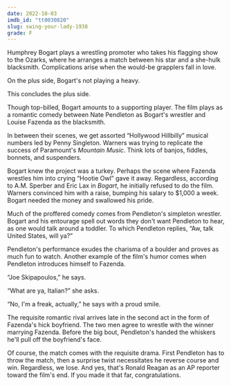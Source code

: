 ```yaml
---
date: 2022-10-03
imdb_id: "tt0030820"
slug: swing-your-lady-1938
grade: F
---
```


Humphrey Bogart plays a wrestling promoter who takes his flagging show to the Ozarks, where he arranges a match between his star and a she-hulk blacksmith. Complications arise when the would-be grapplers fall in love.

On the plus side, Bogart's not playing a heavy.

This concludes the plus side.

Though top-billed, Bogart amounts to a supporting player. The film plays as a romantic comedy between Nate Pendleton as Bogart's wrestler and Louise Fazenda as the blacksmith.

In between their scenes, we get assorted “Hollywood Hillbilly” musical numbers led by Penny Singleton. Warners was trying to replicate the success of Paramount's <span data-imdb-id="tt0029264">_Mountain Music_</span>. Think lots of banjos, fiddles, bonnets, and suspenders.

Bogart knew the project was a turkey. Perhaps the scene where Fazenda wrestles him into crying “Hootie Owl” gave it away. Regardless, according to A.M. Sperber and Eric Lax in _Bogart_, he initially refused to do the film. Warners convinced him with a raise, bumping his salary to $1,000 a week. Bogart needed the money and swallowed his pride.

Much of the proffered comedy comes from Pendleton's simpleton wrestler. Bogart and his entourage spell out words they don't want Pendleton to hear, as one would talk around a toddler. To which Pendleton replies, “Aw, talk United States, will ya?”

Pendleton's performance exudes the charisma of a boulder and proves as much fun to watch. Another example of the film's humor comes when Pendleton introduces himself to Fazenda.

“Joe Skipapoulos,” he says.

“What are ya, Italian?” she asks.

“No, I'm a freak, actually,” he says with a proud smile.

The requisite romantic rival arrives late in the second act in the form of Fazenda's hick boyfriend. The two men agree to wrestle with the winner marrying Fazenda. Before the big bout, Pendleton's handed the whiskers he'll pull off the boyfriend's face.

Of course, the match comes with the requisite drama. First Pendleton has to throw the match, then a surprise twist necessitates he reverse course and win. Regardless, we lose. And yes, that's Ronald Reagan as an AP reporter toward the film's end. If you made it that far, congratulations.
